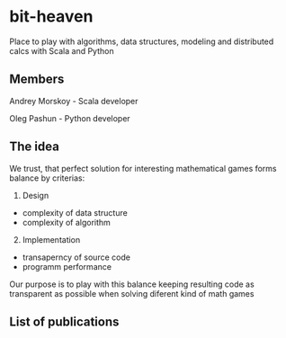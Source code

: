 # bit-heaven

Place to play with algorithms, data structures, modeling and distributed calcs with Scala and Python

## Members 
Andrey Morskoy - Scala developer

Oleg Pashun - Python developer

## The idea

We trust, that perfect solution for interesting mathematical games forms balance by criterias:
1. Design
* complexity of data structure
* complexity of algorithm

2. Implementation
* transaperncy of source code
* programm performance

Our purpose is to play with this balance keeping resulting code as transparent as possible when solving diferent kind of math games


## List of publications
